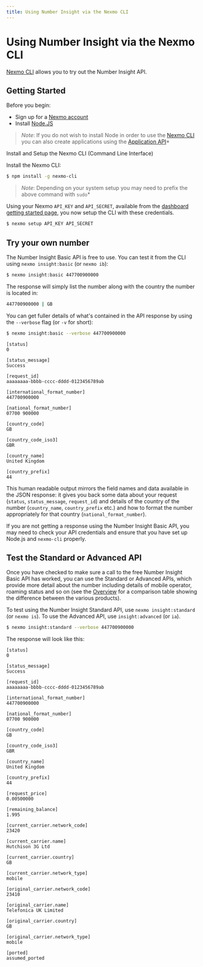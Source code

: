 ```yaml
---
title: Using Number Insight via the Nexmo CLI
---
```


# Using Number Insight via the Nexmo CLI

[Nexmo CLI](https://github.com/Nexmo/nexmo-cli) allows you to try out the Number Insight API.

## Getting Started

Before you begin:

* Sign up for a [Nexmo account](https://dashboard.nexmo.com/signup)
* Install [Node.JS](https://nodejs.org/en/download/)

> *Note*: If you do not wish to install Node in order to use the [Nexmo CLI](/tools) you can also create applications using the [Application API](/concepts/guides/applications)*

Install and Setup the Nexmo CLI (Command Line Interface)

Install the Nexmo CLI:

```bash
$ npm install -g nexmo-cli
```

> *Note*: Depending on your system setup you may need to prefix the above command with `sudo`*

Using your Nexmo `API_KEY` and `API_SECRET`, available from the [dashboard getting started page](https://dashboard.nexmo.com/getting-started-guide), you now setup the CLI with these credentials.

```bash
$ nexmo setup API_KEY API_SECRET
```

## Try your own number

The Number Insight Basic API is free to use. You can test it from the CLI using `nexmo insight:basic` (or `nexmo ib`):

```bash
$ nexmo insight:basic 447700900000
```

The response will simply list the number along with the country the number is located in:

```bash
447700900000 | GB
```

You can get fuller details of what's contained in the API response by using the `--verbose` flag (or `-v` for short):

```bash
$ nexmo insight:basic --verbose 447700900000
```

````
[status]
0

[status_message]
Success

[request_id]
aaaaaaaa-bbbb-cccc-dddd-0123456789ab

[international_format_number]
447700900000

[national_format_number]
07700 900000

[country_code]
GB

[country_code_iso3]
GBR

[country_name]
United Kingdom

[country_prefix]
44
````

This human readable output mirrors the field names and data available in the JSON response: it gives you back some data about your request (`status`, `status_message`, `request_id`) and details of the country of the number (`country_name`, `country_prefix` etc.) and how to format the number appropriately for that country (`national_format_number`).

If you are not getting a response using the Number Insight Basic API, you may need to check your API credentials and ensure that you have set up Node.js and `nexmo-cli` properly.

## Test the Standard or Advanced API

Once you have checked to make sure a call to the free Number Insight Basic API has worked, you can use the Standard or Advanced APIs, which provide more detail about the number including details of mobile operator, roaming status and so on (see the [Overview](/number-oversight/overview) for a comparison table showing the difference between the various products).

To test using the Number Insight Standard API, use `nexmo insight:standard` (or `nexmo is`). To use the Advanced API, use `insight:advanced` (or `ia`).

```bash
$ nexmo insight:standard --verbose 447700900000
```

The response will look like this:

````
[status]
0

[status_message]
Success

[request_id]
aaaaaaaa-bbbb-cccc-dddd-0123456789ab

[international_format_number]
447700900000

[national_format_number]
07700 900000

[country_code]
GB

[country_code_iso3]
GBR

[country_name]
United Kingdom

[country_prefix]
44

[request_price]
0.00500000

[remaining_balance]
1.995

[current_carrier.network_code]
23420

[current_carrier.name]
Hutchison 3G Ltd

[current_carrier.country]
GB

[current_carrier.network_type]
mobile

[original_carrier.network_code]
23410

[original_carrier.name]
Telefonica UK Limited

[original_carrier.country]
GB

[original_carrier.network_type]
mobile

[ported]
assumed_ported
````

